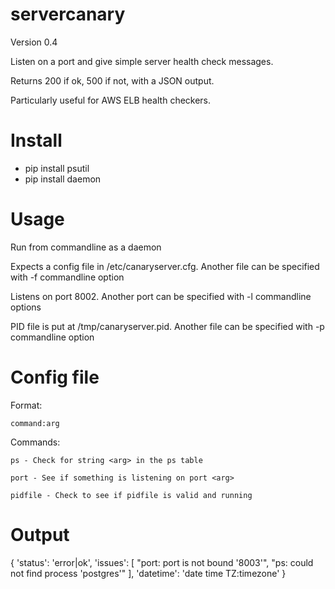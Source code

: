 # servercanary

Version 0.4

Listen on a port and give simple server health check messages.

Returns 200 if ok, 500 if not, with a JSON output.

Particularly useful for AWS ELB health checkers.

# Install

- pip install psutil
- pip install daemon

# Usage

Run from commandline as a daemon

Expects a config file in /etc/canaryserver.cfg.  Another file can be specified with -f commandline option

Listens on port 8002.  Another port can be specified with -l commandline options

PID file is put at /tmp/canaryserver.pid.  Another file can be specified with -p commandline option

# Config file

Format:

    command:arg

Commands:

    ps - Check for string <arg> in the ps table

    port - See if something is listening on port <arg>

    pidfile - Check to see if pidfile is valid and running

# Output

{
    'status': 'error|ok',
    'issues': [
        "port: port is not bound '8003'",
        "ps: could not find process 'postgres'"
    ],
    'datetime': 'date time TZ:timezone'
}
